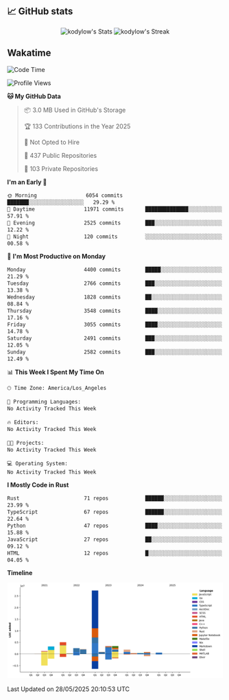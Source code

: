 ## 📈 GitHub stats
<!--START_SECTION:github-->
<div class="badges-githubstats">
  <p align="center">
    <img src="https://github-readme-stats.vercel.app/api?username=kodylow&theme=tokyonight&show_icons=true&hide_border=true&count_private=true" alt="kodylow's Stats" height="165">
    <img src="https://github-readme-streak-stats.herokuapp.com/?user=kodylow&theme=tokyonight&hide_border=true" alt="kodylow's Streak" height="165">
  </p>
</div>
<!--END_SECTION:github-->

## Wakatime 
<!--START_SECTION:waka-->
![Code Time](http://img.shields.io/badge/Code%20Time-1%2C294%20hrs%2031%20mins-blue)

![Profile Views](http://img.shields.io/badge/Profile%20Views-1-blue)

**🐱 My GitHub Data** 

> 📦 3.0 MB Used in GitHub's Storage 
 > 
> 🏆 133 Contributions in the Year 2025
 > 
> 🚫 Not Opted to Hire
 > 
> 📜 437 Public Repositories 
 > 
> 🔑 103 Private Repositories 
 > 
**I'm an Early 🐤** 

```text
🌞 Morning                6054 commits        ███████░░░░░░░░░░░░░░░░░░   29.29 % 
🌆 Daytime                11971 commits       ██████████████░░░░░░░░░░░   57.91 % 
🌃 Evening                2525 commits        ███░░░░░░░░░░░░░░░░░░░░░░   12.22 % 
🌙 Night                  120 commits         ░░░░░░░░░░░░░░░░░░░░░░░░░   00.58 % 
```
📅 **I'm Most Productive on Monday** 

```text
Monday                   4400 commits        █████░░░░░░░░░░░░░░░░░░░░   21.29 % 
Tuesday                  2766 commits        ███░░░░░░░░░░░░░░░░░░░░░░   13.38 % 
Wednesday                1828 commits        ██░░░░░░░░░░░░░░░░░░░░░░░   08.84 % 
Thursday                 3548 commits        ████░░░░░░░░░░░░░░░░░░░░░   17.16 % 
Friday                   3055 commits        ████░░░░░░░░░░░░░░░░░░░░░   14.78 % 
Saturday                 2491 commits        ███░░░░░░░░░░░░░░░░░░░░░░   12.05 % 
Sunday                   2582 commits        ███░░░░░░░░░░░░░░░░░░░░░░   12.49 % 
```


📊 **This Week I Spent My Time On** 

```text
🕑︎ Time Zone: America/Los_Angeles

💬 Programming Languages: 
No Activity Tracked This Week

🔥 Editors: 
No Activity Tracked This Week

🐱‍💻 Projects: 
No Activity Tracked This Week

💻 Operating System: 
No Activity Tracked This Week
```

**I Mostly Code in Rust** 

```text
Rust                     71 repos            ██████░░░░░░░░░░░░░░░░░░░   23.99 % 
TypeScript               67 repos            ██████░░░░░░░░░░░░░░░░░░░   22.64 % 
Python                   47 repos            ████░░░░░░░░░░░░░░░░░░░░░   15.88 % 
JavaScript               27 repos            ██░░░░░░░░░░░░░░░░░░░░░░░   09.12 % 
HTML                     12 repos            █░░░░░░░░░░░░░░░░░░░░░░░░   04.05 % 
```



**Timeline**

![Lines of Code chart](https://raw.githubusercontent.com/Kodylow/Kodylow/master/assets/bar_graph.png)


 Last Updated on 28/05/2025 20:10:53 UTC
<!--END_SECTION:waka-->
